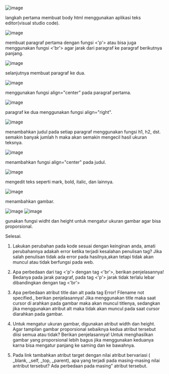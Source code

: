 ![image](https://user-images.githubusercontent.com/81254764/113011719-41d3dd80-91a4-11eb-98b1-239c9b0b968d.png)

langkah pertama membuat body html menggunakan aplikasi teks editor(visual studio code).


![image](https://user-images.githubusercontent.com/81254764/113011866-692aaa80-91a4-11eb-8ec9-da7183a7a71b.png)

membuat paragraf pertama dengan fungsi <'p'> atau bisa juga menggunakan fungsi <'br'> agar jarak dari paragraf ke paragraf berikutnya panjang.


![image](https://user-images.githubusercontent.com/81254764/113011962-82335b80-91a4-11eb-9a16-59ae911edefa.png)

selanjutnya membuat paragraf ke dua.


![image](https://user-images.githubusercontent.com/81254764/113012020-95462b80-91a4-11eb-9b75-0aa6b62448cd.png)

menggunakan fungsi align="center” pada paragraf pertama.


![image](https://user-images.githubusercontent.com/81254764/113012074-a2fbb100-91a4-11eb-9446-fe0a67f197dc.png)

paragraf ke dua menggunakan fungsi align="right".


![image](https://user-images.githubusercontent.com/81254764/113012166-b73fae00-91a4-11eb-8cae-97dec354bdde.png)

menambahkan judul pada setiap paragraf menggunakan fungsi h1, h2, dst. semakin banyak jumlah h maka akan semakin mengecil hasil ukuran teksnya.
 

![image](https://user-images.githubusercontent.com/81254764/113012318-db9b8a80-91a4-11eb-9176-f0818b055495.png) 

menambahkan fungsi align="center" pada judul.


![image](https://user-images.githubusercontent.com/81254764/113012394-eb1ad380-91a4-11eb-8477-13de21f5020d.png)

mengedit teks seperti mark, bold, italic, dan lainnya.
 

![image](https://user-images.githubusercontent.com/81254764/113012448-fbcb4980-91a4-11eb-88d6-a0d1f7de3229.png)

menambahkan gambar.


![image](https://user-images.githubusercontent.com/81254764/113012545-1271a080-91a5-11eb-80ff-09eae08271d0.png)
![image](https://user-images.githubusercontent.com/81254764/113012599-1d2c3580-91a5-11eb-8c65-9ebbb439f30d.png)

gunakan fungsi widht dan height untuk mengatur ukuran gambar agar bisa proporsional.


Selesai.
 
1.	Lakukan perubahan pada kode sesuai dengan keinginan anda, amati perubahannya adakah error ketika terjadi kesalahan penulisan tag?
Jika salah penulisan tidak ada error pada hasilnya,akan tetapi tidak akan muncul atau tidak berfungsi pada web.

2.	Apa perbedaan dari tag <'p'> dengan tag <'br'>, berikan penjelasannya!
Bedanya pada jarak paragraf, pada tag <'p'> jarak tidak terlalu lebar dibandingkan dengan tag <'br'>

3.	Apa perbedaan atribut title dan alt pada tag Error! Filename not specified., berikan penjelasannya!
Jika menggunakan title maka saat cursor di arahkan pada gambar maka akan muncul titlenya, sedangkan jika menggunakan atribut alt maka tidak akan muncul pada saat cursor diarahkan pada gambar.

4.	Untuk mengatur ukuran gambar, digunakan atribut width dan height. Agar tampilan gambar proporsional sebaiknya kedua atribut tersebut diisi semua atau tidak? 
Berikan penjelasannya! Untuk menghasilkan gambar yang proporsional lebih bagus jika menggunakan keduanya karna bisa mengatur panjang ke saming dan ke bawahnya.

5.	Pada link tambahkan atribut target dengan nilai atribut bervariasi ( _blank, _self, _top, _parent), apa yang terjadi pada masing-masing nilai antribut tersebut? 
Ada perbedaan pada masing” atribut tersebut.


